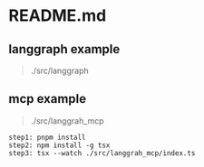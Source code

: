 # README.md

## langgraph example
> ./src/langgraph

## mcp example
> ./src/langgrah_mcp
```
step1: pnpm install
step2: npm install -g tsx
step3: tsx --watch ./src/langgrah_mcp/index.ts 
```